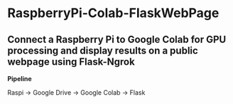 # RaspberryPi-Colab-FlaskWebPage

## Connect a Raspberry Pi to Google Colab for GPU processing and display results on a public webpage using Flask-Ngrok

**Pipeline**

Raspi -> Google Drive -> Google Colab -> Flask
